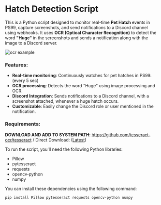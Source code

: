 # Hatch Detection Script

This is a Python script designed to monitor real-time **Pet Hatch** events in PS99, capture screenshots, and send notifications to a Discord channel using webhooks. It uses **OCR (Optical Character Recognition)** to detect the word **"Huge"** in the screenshots and sends a notification along with the image to a Discord server.

![ocr example](https://github.com/user-attachments/assets/4656955a-c5db-40f7-9f7e-3c36d74283db)

### Features:
- **Real-time monitoring**: Continuously watches for pet hatches in PS99. (every 5 sec)
- **OCR processing**: Detects the word "Huge" using image processing and OCR.
- **Discord Integration**: Sends notifications to a Discord channel, with a screenshot attached, whenever a huge hatch occurs.
- **Customizable**: Easily change the Discord role or user mentioned in the notification.

### Requirements:

**DOWNLOAD AND ADD TO SYSTEM PATH**: https://github.com/tesseract-ocr/tesseract / Direct Download: ([Latest](https://github.com/tesseract-ocr/tesseract/releases/download/5.5.0/tesseract-ocr-w64-setup-5.5.0.20241111.exe))

To run the script, you'll need the following Python libraries:
- Pillow
- pytesseract
- requests
- opencv-python
- numpy

You can install these dependencies using the following command:
```bash
pip install Pillow pytesseract requests opencv-python numpy
